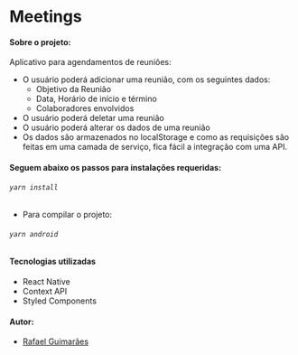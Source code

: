 # Meetings

#### Sobre o projeto:

Aplicativo para agendamentos de reuniões:
 - O usuário poderá adicionar uma reunião, com os seguintes dados:
    - Objetivo da Reunião
    - Data, Horário de início e término
    - Colaboradores envolvidos
 - O usuário poderá deletar uma reunião
 - O usuário poderá alterar os dados de uma reunião
 - Os dados são armazenados no localStorage e como as requisições são feitas em uma camada de serviço, fica fácil a integração com uma API.

#### Seguem abaixo os passos para instalações requeridas:

###### ```yarn install```

+ Para compilar o projeto:
###### ```yarn android```


#### Tecnologias utilizadas

+ React Native
+ Context API
+ Styled Components


#### Autor:

+ [Rafael Guimarães](https://www.linkedin.com/in/rafael-guimar%C3%A3es-welke-0a0168193/)
